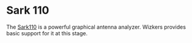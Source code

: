 # Sark 110

The [Sark110](http://www.sark110.com/) is a powerful graphical antenna analyzer. Wizkers provides basic support for it at this stage.

